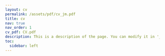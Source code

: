 ```yaml
---
layout: cv
permalink: /assets/pdf/cv_jm.pdf
title: cv
nav: true
nav_order: 1
cv_pdf: CV.pdf
description: This is a description of the page. You can modify it in '_pages/cv.md'. You can also change or remove the top pdf download button.
toc:
  sidebar: left
---
```

